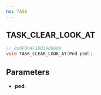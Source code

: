 ```yaml
---
ns: TASK
---
```

## TASK_CLEAR_LOOK_AT

```c
// 0x0F804F1DB19B9689
void TASK_CLEAR_LOOK_AT(Ped ped);
```

## Parameters
* **ped**:
